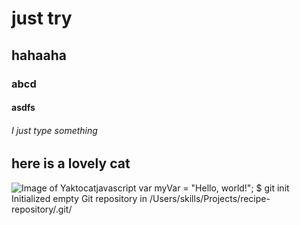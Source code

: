 # just try
## hahaaha
### abcd
#### asdfs
###### I just type something
## here is a lovely cat 
![Image of Yaktocat](https://octodex.github.com/images/yaktocat.png)javascript
var myVar = "Hello, world!";
$ git init
Initialized empty Git repository in /Users/skills/Projects/recipe-repository/.git/
